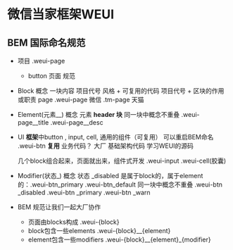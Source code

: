 # 微信当家框架WEUI

## BEM 国际命名规范
- 项目 .weui-page 
    - button 页面
规范
- Block 概念
   一块内容 项目代号 风格 + 可复用的代码
   项目代号 + 区块的作用或职责 page
   .weui-page 微信
   .tm-page 天猫

- Element(元素__) 概念
    元素  __header 
        块__
    同一块中概念不重叠
    .weui-page__title
    .weui-page__desc

- UI **框架**中button , input, cell, 通用的组件（可复用）
    可以重启BEM命名
    .weui-btn **复用** 
    业务代码？
    大厂
    基础架构代码 学习WEUI的源码

    几个block组合起来，页面就出来，组件式开发
    .weui-input
    .weui-cell(胶囊)
- Modifier(状态_) 概念
    状态  _disabled
    是属于block的，属于element的：.weui-btn_primary  .weui-btn_default
    同一块中概念不重叠
   .weui-btn _disabled
   .weui-btn _primary
   .weui-btn _warn
- BEM 规范让我们一起大厂协作
    - 页面由blocks构成 .weui-{block}
    - block包含一些elements .weui-{block}__{element}
    - element包含一些modifiers .weui-{block}__{element}_{modifier}